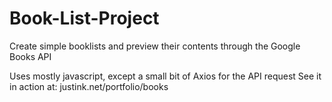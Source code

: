 # Book-List-Project
Create simple booklists and preview their contents through the Google Books API

Uses mostly javascript, except a small bit of Axios for the API request
See it in action at: justink.net/portfolio/books
